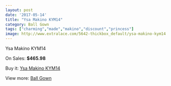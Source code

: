```yaml
---
layout: post
date: '2017-05-14'
title: "Ysa Makino KYM14"
category: Ball Gown
tags: ["charming","made","makino","discount","princess"]
image: http://www.extralace.com/5642-thickbox_default/ysa-makino-kym14.jpg
---
```

Ysa Makino KYM14

On Sales: **$465.98**
<a href="https://www.extralace.com/ball-gown/2683-ysa-makino-kym14.html"><amp-img layout="responsive" width="600" height="600" src="//www.extralace.com/5642-thickbox_default/ysa-makino-kym14.jpg" alt="Ysa Makino KYM14 0" /></a>
<a href="https://www.extralace.com/ball-gown/2683-ysa-makino-kym14.html"><amp-img layout="responsive" width="600" height="600" src="//www.extralace.com/5643-thickbox_default/ysa-makino-kym14.jpg" alt="Ysa Makino KYM14 1" /></a>

Buy it: [Ysa Makino KYM14](https://www.extralace.com/ball-gown/2683-ysa-makino-kym14.html "Ysa Makino KYM14")

View more: [Ball Gown](https://www.extralace.com/3-ball-gown "Ball Gown")